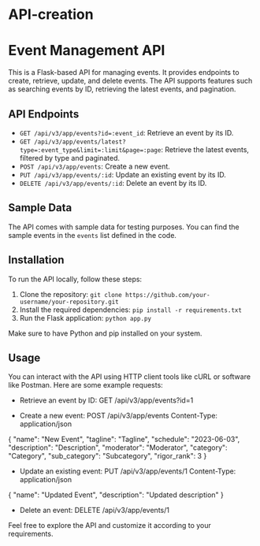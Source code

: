 # API-creation

# Event Management API

This is a Flask-based API for managing events. It provides endpoints to create, retrieve, update, and delete events. The API supports features such as searching events by ID, retrieving the latest events, and pagination.

## API Endpoints

- `GET /api/v3/app/events?id=:event_id`: Retrieve an event by its ID.
- `GET /api/v3/app/events/latest?type=:event_type&limit=:limit&page=:page`: Retrieve the latest events, filtered by type and paginated.
- `POST /api/v3/app/events`: Create a new event.
- `PUT /api/v3/app/events/:id`: Update an existing event by its ID.
- `DELETE /api/v3/app/events/:id`: Delete an event by its ID.

## Sample Data

The API comes with sample data for testing purposes. You can find the sample events in the `events` list defined in the code.

## Installation

To run the API locally, follow these steps:

1. Clone the repository: `git clone https://github.com/your-username/your-repository.git`
2. Install the required dependencies: `pip install -r requirements.txt`
3. Run the Flask application: `python app.py`

Make sure to have Python and pip installed on your system.

## Usage

You can interact with the API using HTTP client tools like cURL or software like Postman. Here are some example requests:

- Retrieve an event by ID:
GET /api/v3/app/events?id=1

- Create a new event:
POST /api/v3/app/events
Content-Type: application/json

{
"name": "New Event",
"tagline": "Tagline",
"schedule": "2023-06-03",
"description": "Description",
"moderator": "Moderator",
"category": "Category",
"sub_category": "Subcategory",
"rigor_rank": 3
}


- Update an existing event:
PUT /api/v3/app/events/1
Content-Type: application/json

{
"name": "Updated Event",
"description": "Updated description"
}


- Delete an event:
DELETE /api/v3/app/events/1


Feel free to explore the API and customize it according to your requirements.
